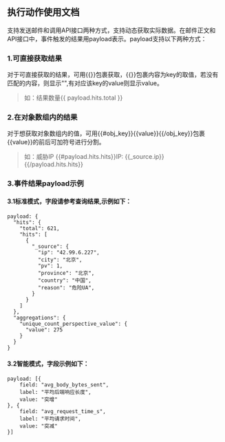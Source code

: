 ## 执行动作使用文档
支持发送邮件和调用API接口两种方式，支持动态获取实际数据。在邮件正文和API接口中，事件触发的结果用payload表示。payload支持以下两种方式：
### 1.可直接获取结果
对于可直接获取的结果，可用{{}}包裹获取，{{}}包裹内容为key的取值，若没有匹配的内容，则显示"",有对应该key的value则显示value。
> 如：结果数量{{ payload.hits.total }}
### 2.在对象数组内的结果
对于想获取对象数组内的值，可用{{#obj_key}}{{value}}{{/obj_key}}包裹{{value}}的前后可加符号进行分割。
> 如：威胁IP {{#payload.hits.hits}}IP: {{_source.ip}} {{/payload.hits.hits}}

### 3.事件结果payload示例
#### 3.1标准模式，字段请参考查询结果,示例如下：
```
payload: {
  "hits": {
    "total": 621,
    "hits": [
      {
        "_source": {
          "ip": "42.99.6.227",
          "city": "北京",
          "pv": 1,
          "province": "北京",
          "country": "中国",
          "reason": "危险UA",
        }
      }
    ]
  },
  "aggregations": {
    "unique_count_perspective_value": {
      "value": 275
    }
  }
}
```
#### 3.2智能模式，字段示例如下：
```
payload: [{
    field: "avg_body_bytes_sent",
    label: "平均后端响应长度",
    value: "突增"
}, {
    field: "avg_request_time_s",
    label: "平均请求时间",
    value: "突减"
}]
```

